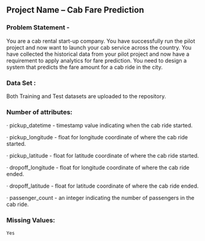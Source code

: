 ## Project Name – Cab Fare Prediction

### Problem Statement -

  You are a cab rental start-up company. You have successfully run the pilot project and
  now want to launch your cab service across the country. You have collected the
  historical data from your pilot project and now have a requirement to apply analytics for
  fare prediction. You need to design a system that predicts the fare amount for a cab ride
  in the city.

### Data Set :
  Both Training and Test datasets are uploaded to the repository.
 
 ### Number of attributes:
 
   · pickup_datetime - timestamp value indicating when the cab ride started.
   
   · pickup_longitude - float for longitude coordinate of where the cab ride started.
   
   · pickup_latitude - float for latitude coordinate of where the cab ride started.
   
   · dropoff_longitude - float for longitude coordinate of where the cab ride ended.
   
   · dropoff_latitude - float for latitude coordinate of where the cab ride ended.
   
   · passenger_count - an integer indicating the number of passengers in the cab ride.

### Missing Values:
    Yes
    
